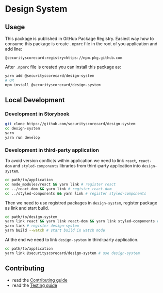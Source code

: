 # Design System

## Usage
This package is published in GitHub Package Registry. Easiest way how to consume this package is create `.npmrc` file in the root of you application and add line:
```
@securityscorecard:registry=https://npm.pkg.github.com
```

After `.npmrc` file is created you can install this package as:
```sh
yarn add @securityscorecard/design-system
# OR
npm install @securityscorecard/design-system
```


## Local Development

### Development in Storybook
```sh
git clone https://github.com/securityscorecard/design-system
cd design-system
yarn
yarn run develop
```

### Development in third-party application
To avoid version conflicts within application we need to link `react`, `react-dom`
and `styled-components` libraries from third-party application into `design-system`.
```sh
cd path/to/application
cd node_modules/react && yarn link # register react
cd ../react-dom && yarn link # register react-dom
cd ../styled-components && yarn link # register styled-components
```

Then we need to use registred packages in `design-system`, register package as link and start build.
```sh
cd path/to/design-system
yarn link react && yarn link react-dom && yarn link styled-components # use registered package
yarn link # register design-system
yarn build --watch # start build in watch mode
```

At the end we need to link `design-system` in third-party application.
```sh
cd path/to/application
yarn link @securityscorecard/design-system # use design-system
```


## Contributing
- read the [Contributing guide](CONTRIBUTING.md)
- read the [Testing guide](TESTING.md)
